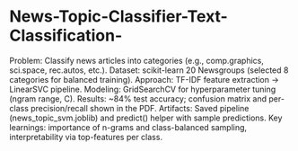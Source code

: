 # News-Topic-Classifier-Text-Classification-

Problem: Classify news articles into categories (e.g., comp.graphics, sci.space, rec.autos, etc.).
Dataset: scikit-learn 20 Newsgroups (selected 8 categories for balanced training).
Approach: TF-IDF feature extraction → LinearSVC pipeline.
Modeling: GridSearchCV for hyperparameter tuning (ngram range, C).
Results: ~84% test accuracy; confusion matrix and per-class precision/recall shown in the PDF.
Artifacts: Saved pipeline (news_topic_svm.joblib) and predict() helper with sample predictions.
Key learnings: importance of n-grams and class-balanced sampling, interpretability via top-features per class.
